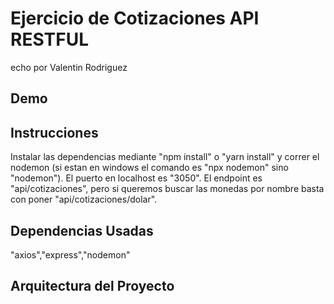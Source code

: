 # Ejercicio de Cotizaciones API RESTFUL

echo por Valentin Rodriguez

## Demo

## Instrucciones

Instalar las dependencias mediante "npm install" o "yarn install" y correr el nodemon (si estan en windows el comando es "npx nodemon" sino "nodemon").
El puerto en localhost es "3050".
El endpoint es "api/cotizaciones", pero si queremos buscar las monedas por nombre basta con poner "api/cotizaciones/dolar".

## Dependencias Usadas

"axios","express","nodemon"

## Arquitectura del Proyecto
